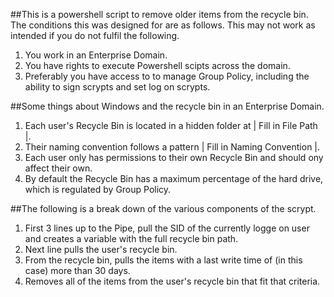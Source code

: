 ##This is a powershell script to remove older items from the recycle bin. The conditions this was designed for are as 
follows. This may not work as intended if you do not fulfil the following.

1. You work in an Enterprise Domain.
2. You have rights to execute Powershell scipts across the domain.
3. Preferably you have access to to manage Group Policy, including the ability to sign scrypts and set log on scrypts.

##Some things about Windows and the recycle bin in an Enterprise Domain.

1. Each user's Recycle Bin is located in a hidden folder at | Fill in File Path |.  
2. Their naming convention follows a pattern | Fill in Naming Convention |.
3. Each user only has permissions to their own Recycle Bin and should ony affect their own.
4. By default the Recycle Bin has a maximum percentage of the hard drive, which is regulated by Group Policy.

##The following is a break down of the various components of the scrypt.

1. First 3 lines up to the Pipe, pull the SID of the currently logge on user and creates a variable with the full recycle bin path.
2. Next line pulls the user's recycle bin.
3. From the recycle bin, pulls the items with a last write time of (in this case) more than 30 days.
4. Removes all of the items from the user's recycle bin that fit that criteria.